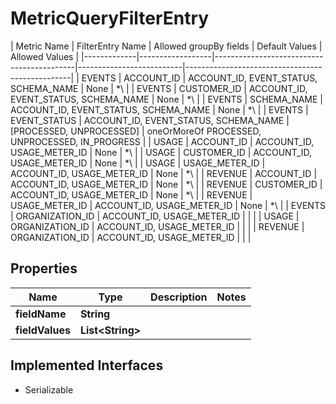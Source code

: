 

# MetricQueryFilterEntry

 | Metric Name | FilterEntry Name |    Allowed groupBy fields                 |      Default Values      |                 Allowed Values                  | |-------------|------------------|-------------------------------------------|--------------------------|-------------------------------------------------| | EVENTS      | ACCOUNT_ID       | ACCOUNT_ID, EVENT_STATUS, SCHEMA_NAME     | None                     | *\\<one or more valid accounts IDs>              | | EVENTS      | CUSTOMER_ID      | ACCOUNT_ID, EVENT_STATUS, SCHEMA_NAME     | None                     | *\\<at most one valid customer ID>               | | EVENTS      | SCHEMA_NAME      | ACCOUNT_ID, EVENT_STATUS, SCHEMA_NAME     | None                     | *\\<at most one valid schema names>              | | EVENTS      | EVENT_STATUS     | ACCOUNT_ID, EVENT_STATUS, SCHEMA_NAME     | [PROCESSED, UNPROCESSED] | oneOrMoreOf PROCESSED, UNPROCESSED, IN_PROGRESS | | USAGE       | ACCOUNT_ID       | ACCOUNT_ID, USAGE_METER_ID                | None                     | *\\<one or more valid accounts ID>               | | USAGE       | CUSTOMER_ID      | ACCOUNT_ID, USAGE_METER_ID                | None                     | *\\<at most one valid customer ID>               | | USAGE       | USAGE_METER_ID   | ACCOUNT_ID, USAGE_METER_ID                | None                     | *\\<one or more valid usage meter name>          | | REVENUE     | ACCOUNT_ID       | ACCOUNT_ID, USAGE_METER_ID                | None                     | *\\<one or more valid accounts ID>               | | REVENUE     | CUSTOMER_ID      | ACCOUNT_ID, USAGE_METER_ID                | None                     | *\\<at most one valid customer ID>               | | REVENUE     | USAGE_METER_ID   | ACCOUNT_ID, USAGE_METER_ID                | None                     | *\\<one or more valid usage meter name>          | | EVENTS      | ORGANIZATION_ID  | ACCOUNT_ID, USAGE_METER_ID                | <From auth token>        |                                                 | | USAGE       | ORGANIZATION_ID  | ACCOUNT_ID, USAGE_METER_ID                | <From auth token>        |                                                 | | REVENUE     | ORGANIZATION_ID  | ACCOUNT_ID, USAGE_METER_ID                | <From auth token>        |                                                 | 

## Properties

| Name | Type | Description | Notes |
|------------ | ------------- | ------------- | -------------|
|**fieldName** | **String** |  |  |
|**fieldValues** | **List&lt;String&gt;** |  |  |


## Implemented Interfaces

* Serializable


